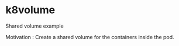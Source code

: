 # k8volume
Shared volume example

Motivation : 
Create a shared volume for the containers inside the pod.
